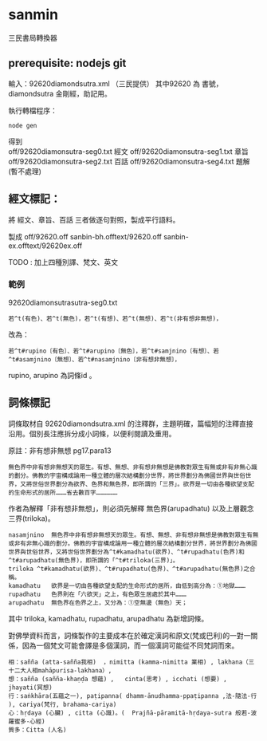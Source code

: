 # sanmin
三民書局轉換器

## prerequisite: nodejs git

輸入：92620diamondsutra.xml  （三民提供）
其中92620 為 書號，diamondsutra 金剛經，助記用。

執行轉檔程序：

    node gen

得到  
    off/92620diamonsutra-seg0.txt 經文
    off/92620diamonsutra-seg1.txt 章旨
    off/92620diamonsutra-seg2.txt 百話
    off/92620diamonsutra-seg4.txt 題解 (暫不處理)
    

## 經文標記：

將 經文、章旨、百話 三者做逐句對照，製成平行語料。

製成 off/92620.off sanbin-bh.offtext/92620.off sanbin-ex.offtext/92620ex.off

TODO : 加上四種別譯、梵文、英文

### 範例

92620diamonsutrasutra-seg0.txt

    若^t(有色)、若^t(無色)，若^t(有想)、若^t(無想)、若^t(非有想非無想)，

改為：

    若^t#rupino〔有色〕、若^t#arupino〔無色〕，若^t#samjnino〔有想〕、若^t#asamjnino〔無想〕、若^t#nasamjnino〔非有想非無想〕，

rupino, arupino 為詞條id 。

## 詞條標記

詞條取材自 92620diamondsutra.xml 的注釋群，主題明確，篇幅短的注釋直接沿用。個別長注應拆分成小詞條，以便利閱讀及重用。

原註：非有想非無想	pg17.para13

    無色界中非有想非無想天的眾生。有想、無想、非有想非無想是佛教對眾生有無或非有非無心識的劃分。佛教的宇宙構成論用一種立體的層次結構劃分世界，將世界劃分為佛國世界與世俗世界，又將世俗世界劃分為欲界、色界和無色界，即所謂的「三界」。欲界是一切由各種欲望支配的生命形式的居所………省去數百字………………

作者為解釋「非有想非無想」，則必須先解釋 無色界(arupadhatu) 以及上層觀念 三界(triloka)。

    nasamjnino	無色界中非有想非無想天的眾生。有想、無想、非有想非無想是佛教對眾生有無或非有非無心識的劃分。佛教的宇宙構成論用一種立體的層次結構劃分世界，將世界劃分為佛國世界與世俗世界，又將世俗世界劃分為^t#kamadhatu(欲界)、^t#rupadhatu(色界)和^t#arupadhatu(無色界)，即所謂的「^t#triloka(三界)」。
    triloka	^t#kamadhatu(欲界)、^t#rupadhatu(色界)、^t#arupadhatu(無色界)之合稱。
    kamadhatu	欲界是一切由各種欲望支配的生命形式的居所，由低到高分為：①地獄………
    rupadhatu	色界則在「六欲天」之上，有色眾生居處於其中………
    arupadhatu	無色界在色界之上，又分為：①空無邊（無色）天；

其中  triloka, kamadhatu, rupadhatu, arupadhatu 為新增詞條。

對佛學資料而言，詞條製作的主要成本在於確定漢詞和原文(梵或巴利)的一對一關係，因為一個梵文可能會譯是多個漢詞，而一個漢詞可能從不同梵詞而來。

    相：sañña (atta-sañña我相)  ，nimitta (kamma-nimitta 業相) , lakhana（三十二大人相mahāpurisa-lakhana）, 
    想：sañña (sañña-khaṇḍa 想蘊) ,   cinta(思考) , icchati (想要) , jhayati(冥想)
    行：saṅkhāra(五蘊之一), paṭipanna( dhamm-ānudhamma-ppaṭipanna ,法-隨法-行 ), cariya(梵行, brahama-cariya)
    心：hṛdaya (心臟) , citta (心識)。(  Prajñā-pāramitā-hṛdaya-sutra 般若-波羅蜜多-心經)
    質多：Citta (人名)

